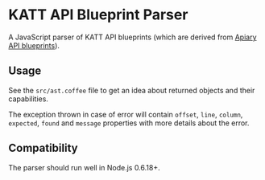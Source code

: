 KATT API Blueprint Parser
=======================

A JavaScript parser of KATT API blueprints (which are derived from [Apiary API
blueprints](http://apiary.io/blueprint)).

Usage
-----

See the `src/ast.coffee` file to get an idea about returned objects and their
capabilities.

The exception thrown in case of error will contain `offset`, `line`, `column`,
`expected`, `found` and `message` properties with more details about the error.

Compatibility
-------------

The parser should run well in Node.js 0.6.18+.
